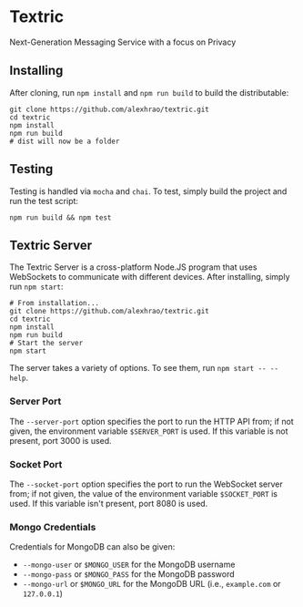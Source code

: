 # Textric

Next-Generation Messaging Service with a focus on Privacy

## Installing
After cloning, run `npm install` and `npm run build` to build the distributable:

``` shell
git clone https://github.com/alexhrao/textric.git
cd textric
npm install
npm run build
# dist will now be a folder
```

## Testing

Testing is handled via `mocha` and `chai`. To test, simply build the project and run the test script:

```shell
npm run build && npm test
```
## Textric Server

The Textric Server is a cross-platform Node.JS program that uses WebSockets to communicate with different devices. After installing, simply run `npm start`:

```shell
# From installation...
git clone https://github.com/alexhrao/textric.git
cd textric
npm install
npm run build
# Start the server
npm start
```

The server takes a variety of options. To see them, run `npm start -- --help`.

### Server Port
The `--server-port` option specifies the port to run the HTTP API from; if not given, the environment variable `$SERVER_PORT` is used. If this variable is not present, port 3000 is used.

### Socket Port
The `--socket-port` option specifies the port to run the WebSocket server from; if not given, the value of the environment variable `$SOCKET_PORT` is used. If this variable isn't present, port 8080 is used.

### Mongo Credentials
Credentials for MongoDB can also be given:

* `--mongo-user` or `$MONGO_USER` for the MongoDB username
* `--mongo-pass` or `$MONGO_PASS` for the MongoDB password
* `--mongo-url` or `$MONGO_URL` for the MongoDB URL (i.e., `example.com` or `127.0.0.1`)
